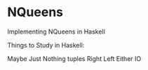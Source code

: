 # NQueens
Implementing NQueens in Haskell


Things to Study in Haskell:

Maybe
Just
Nothing
tuples
Right
Left
Either
IO
